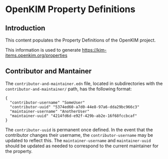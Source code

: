 # OpenKIM Property Definitions

## Introduction

This content populates the Property Definitions of the OpenKIM project.

This information is used to generate <https://kim-items.openkim.org/properties>


## Contributor and Mantainer

The `contributor-and-maintainer.edn` file, located in subdirectories with the `contributor-and-maintainer/` path, has the following format:

```edn
{
  "contributor-username" "SomeUser"
  "contributor-uuid" "5374ed60-a7d0-44e8-97a6-dda29bc966c3"
  "maintainer-username" "AnotherUser"
  "maintainer-uuid" "4214fd6d-e92f-429b-ab2e-16f68fccbcaf"
}
```

The `contributor-uuid` is permanent once defined. In the event that the contributor changes their username, the `contributor-username` may be updated to reflect this. The `maintainer-username` and `maintainer-uuid` should be updated as needed to correspond to the current maintainer for the property.

